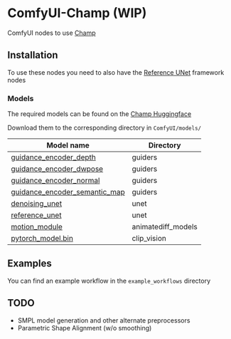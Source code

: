 # ComfyUI-Champ (WIP)
ComfyUI nodes to use [Champ](https://github.com/fudan-generative-vision/champ)

## Installation

To use these nodes you need to also have the [Reference UNet](https://github.com/logtd/ComfyUI-RefUNet) framework nodes

### Models
The required models can be found on the [Champ Huggingface](https://huggingface.co/fudan-generative-ai/champ/tree/main)

Download them to the corresponding directory in `ComfyUI/models/`

| Model name | Directory |
|------------|-----------|
| [guidance_encoder_depth](https://huggingface.co/fudan-generative-ai/champ/blob/main/champ/guidance_encoder_depth.pth)    | guiders |
| [guidance_encoder_dwpose](https://huggingface.co/fudan-generative-ai/champ/blob/main/champ/guidance_encoder_dwpose.pth)    | guiders |
| [guidance_encoder_normal](https://huggingface.co/fudan-generative-ai/champ/blob/main/champ/guidance_encoder_normal.pth)    | guiders |
| [guidance_encoder_semantic_map](https://huggingface.co/fudan-generative-ai/champ/blob/main/champ/guidance_encoder_semantic_map.pth)    | guiders |
| [denoising_unet](https://huggingface.co/fudan-generative-ai/champ/blob/main/champ/denoising_unet.pth) | unet |
| [reference_unet](https://huggingface.co/fudan-generative-ai/champ/blob/main/champ/reference_unet.pth) | unet |
| [motion_module](https://huggingface.co/fudan-generative-ai/champ/blob/main/champ/motion_module.pth) | animatediff_models |
| [pytorch_model.bin](https://huggingface.co/fudan-generative-ai/champ/tree/main/image_encoder) | clip_vision |


## Examples
You can find an example workflow in the `example_workflows` directory

## TODO

* SMPL model generation and other alternate preprocessors
* Parametric Shape Alignment (w/o smoothing)
